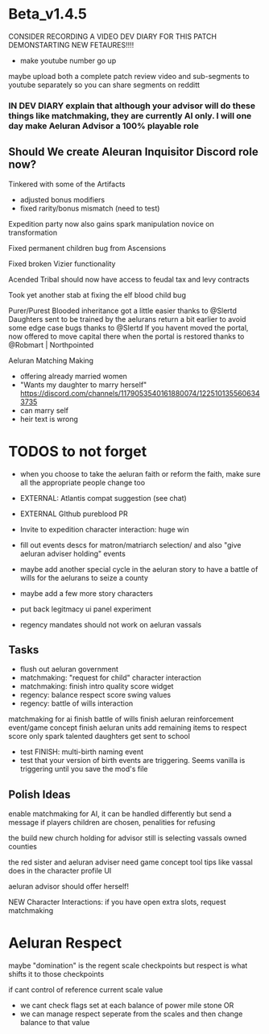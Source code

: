 # Beta_v1.4.5

CONSIDER RECORDING A VIDEO DEV DIARY FOR THIS PATCH DEMONSTARTING NEW FETAURES!!!!
- make youtube number go up

maybe upload both a complete patch review video and sub-segments to youtube separately so you can share segments on redditt

### IN DEV DIARY explain that although your advisor will do these things like matchmaking, they are currently AI only. I will one day make Aeluran Advisor a 100% playable role

## Should We create Aleuran Inquisitor Discord role now?

Tinkered with some of the Artifacts 
- adjusted bonus modifiers
- fixed rarity/bonus mismatch (need to test)

Expedition party now also gains spark manipulation novice on transformation

Fixed permanent children bug from Ascensions

Fixed broken Vizier functionality

Acended Tribal should now have access to feudal tax and levy contracts

Took yet another stab at fixing the elf blood child bug

Purer/Purest Blooded inheritance got a little easier thanks to @Slertd
Daughters sent to be trained by the aelurans return a bit earlier to avoid some edge case bugs thanks to @Slertd
If you havent moved the portal, now offered to move capital there when the portal is restored thanks to @Robmart | Northpointed

Aeluran Matching Making 
 - offering already married women
 - "Wants my daughter to marry herself" https://discord.com/channels/1179053540161880074/1225101355606343735
 - can marry self
 - heir text is wrong

# TODOS to not forget
- when you choose to take the aeluran faith or reform the faith, make sure all the appropriate people change too
- EXTERNAL: Atlantis compat suggestion (see chat)
- EXTERNAL GIthub pureblood PR
- Invite to expedition character interaction: huge win
- fill out events descs for matron/matriarch selection/ and also "give aeluran adviser holding" events
- maybe add another special cycle in the aeluran story to have a battle of wills for the aelurans to seize a county
- maybe add a few more story characters
- put back legitmacy ui panel experiment

- regency mandates should not work on aeluran vassals

## Tasks
- flush out aeluran government
- matchmaking: "request for child" character interaction
- matchmaking: finish intro quality score widget
- regency: balance respect score swing values
- regency: battle of wills interaction

matchmaking for ai
finish battle of wills
finish aeluran reinforcement event/game concept
finish aeluran units
add remaining items to respect score
only spark talented daughters get sent to school
   - test
FINISH: multi-birth naming event
   - test that your version of birth events are triggering. Seems vanilla is triggering until you save the mod's file

## Polish Ideas

enable matchmaking for AI, it can be handled differently but send a message if players children are chosen, penalities for refusing

the build new church holding for advisor still is selecting vassals owned counties

the red sister and aeluran adviser need game concept tool tips like vassal does in the character profile UI

aeluran advisor should offer herself!

NEW Character Interactions:
if you have open extra slots, request matchmaking

# Aeluran Respect

maybe "domination" is the regent scale checkpoints but respect is what shifts it to those checkpoints

if cant control of reference current scale value
- we cant check flags set at each balance of power mile stone
OR
- we can manage respect seperate from the scales and then change balance to that value
